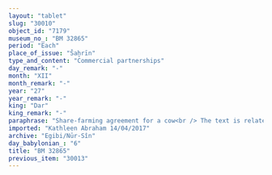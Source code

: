 ```yaml
---
layout: "tablet"
slug: "30010"
object_id: "7179"
museum_no_: "BM 32865"
period: "Each"
place_of_issue: "Šaḫrīn"
type_and_content: "Commercial partnerships"
day_remark: "-"
month: "XII"
month_remark: "-"
year: "27"
year_remark: "-"
king: "Dar"
king_remark: "-"
paraphrase: "Share-farming agreement for a cow<br /> The text is related to a brown cow, marked with the signs UD-<em>tu-&uacute;</em> on its front-right thigh and on its back-thigh (<em>ṭurru</em>): <strong>A</strong> gives it to <strong>B</strong> in return for a share (<em>ana zitti</em>) in the profits from its labour, estimated at 50 shekels of white silver, of which 1/8 is alloy. The two parties agree that they are both responsible for the milk products (<em>i&scaron;kurratu</em>) and the fodder supply (<em>tablittu</em>). <strong>B </strong>guarantees for the cow&rsquo;s pasturing, caretaking, and &nbsp;guarding (lit. &lsquo;not escaping&rsquo;), day and night. <strong>A</strong> acknowledges that he received from <strong>B</strong> the silver, a front-end payment for his half share. The parties to the contract have taken one copy of the document each. Names of witness and the scribe.<br /> &nbsp;<br /> <strong>A</strong> = Marduk-nāṣir-apli/Itti-Marduk-balāṭu//Egibi; <strong>B</strong> = Nab&ucirc;-zēru-ibni/Itti-Nab&ucirc;-balāṭu/Egibi&nbsp;"
imported: "Kathleen Abraham 14/04/2017"
archive: "Egibi/Nūr-Sîn"
day_babylonian_: "6"
title: "BM 32865"
previous_item: "30013"
---
```

